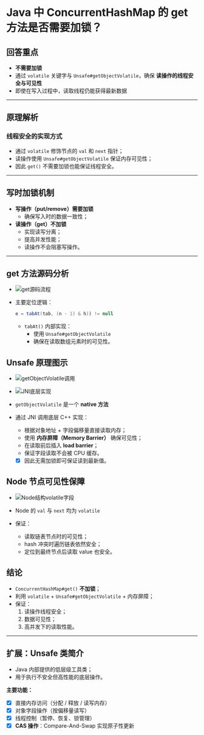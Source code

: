 # Java 中 ConcurrentHashMap 的 get 方法是否需要加锁？

## 回答重点

- **不需要加锁**
- 通过 `volatile` 关键字与 `Unsafe#getObjectVolatile`，确保 **读操作的线程安全与可见性**
- 即使在写入过程中，读取线程仍能获得最新数据

---

## 原理解析

### 线程安全的实现方式

- 通过 `volatile` 修饰节点的 `val` 和 `next` 指针；
- 读操作使用 `Unsafe#getObjectVolatile` 保证内存可见性；
- 因此 `get()` 不需要加锁也能保证线程安全。

---

## 写时加锁机制

- **写操作（put/remove）需要加锁**
  - 确保写入时的数据一致性；
- **读操作（get）不加锁**
  - 实现读写分离；
  - 提高并发性能；
  - 读操作不会阻塞写操作。

---

## get 方法源码分析

- ![get源码流程](https://pic.code-nav.cn/mianshiya/question_picture/1772087337535152129/lctBikgm_image_mianshiya.png)

- 主要定位逻辑：

  ```java
  e = tabAt(tab, (n - 1) & h)) != null
  ```

  - `tabAt()` 内部实现：
    - 使用 `Unsafe#getObjectVolatile`
    - 确保在读取数组元素时的可见性。

## Unsafe 原理图示

- ![getObjectVolatile调用](https://pic.code-nav.cn/mianshiya/question_picture/1772087337535152129/aIl2YPR8_image_mianshiya.png)
- ![JNI底层实现](https://pic.code-nav.cn/mianshiya/question_picture/1772087337535152129/8zT0Nnmz_image_mianshiya.png)

- `getObjectVolatile` 是一个 **native 方法**
- 通过 JNI 调用底层 C++ 实现：
  - 根据对象地址 + 字段偏移量直接读取内存；
  - 使用 **内存屏障（Memory Barrier）** 确保可见性；
  - 在读取前后插入 **load barrier**；
  - 保证字段读取不会被 CPU 缓存。
  - [x] 因此无需加锁即可保证读到最新值。

## Node 节点可见性保障

- ![Node结构volatile字段](https://pic.code-nav.cn/mianshiya/question_picture/1772087337535152129/gsndtATm_image_mianshiya.png)

- Node 的 `val` 与 `next` 均为 `volatile`
- 保证：
  - 读取链表节点时的可见性；
  - hash 冲突时遍历链表依然安全；
  - 定位到最终节点后读取 value 也安全。

## 结论

- `ConcurrentHashMap#get()` **不加锁**；
- 利用 `volatile` + `Unsafe#getObjectVolatile` + 内存屏障；
- 保证：
  1. 读操作线程安全；
  2. 数据可见性；
  3. 高并发下的读取性能。

---

## 扩展：Unsafe 类简介

- Java 内部提供的低层级工具类；
- 用于执行不安全但高性能的底层操作。

**主要功能：**

- [x] 直接内存访问（分配 / 释放 / 读写内存）
- [x] 对象字段操作（按偏移量读写）
- [x] 线程控制（暂停、恢复、锁管理）
- [x] **CAS 操作**：Compare-And-Swap 实现原子性更新
